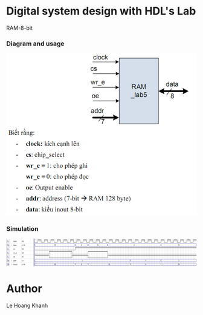 # Digital system design with HDL's Lab
RAM-8-bit

### Diagram and usage
![This is an image](images/RAM.png)

### Simulation
![This is an image](images/Simulate1.png)

# Author 
Le Hoang Khanh

